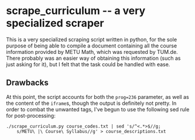 # scrape_curriculum -- a very specialized scraper
This is a very specialized scraping script written in python, for the sole purpose of being able to compile a document containing all the course information provided by METU Math, which was requested by TUM.de. There probably was an easier way of obtaining this information (such as just asking for it), but I felt that the task could be handled with ease.

## Drawbacks
At this point, the script accounts for both the `prog=236` parameter, as well as the content of the `iframe`s, though the output is definitely not pretty. In order to combat the unwanted tags, I've begun to use the following sed rule for post-processing:

```
./scrape_curriculum.py course_codes.txt | sed 's/^<.*>$//g;
    s/METU\ |\ Course\ Syllabus//g' > course_descriptions.txt
```

